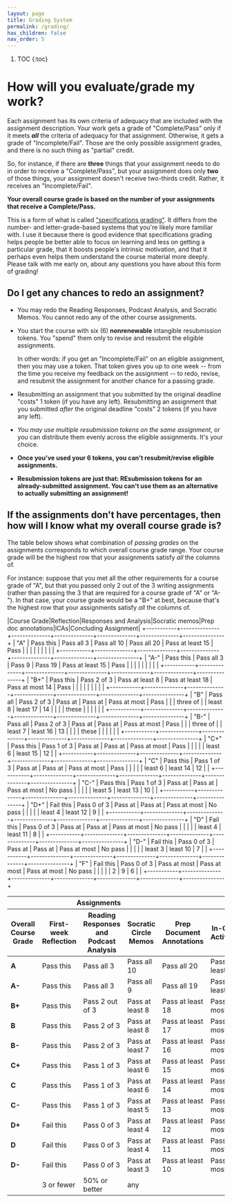 ```yaml
---
layout: page
title: Grading System
permalink: /grading/
has_children: false
nav_order: 5
---
```


1. TOC
{:toc}
# How will you evaluate/grade my work?

Each assignment has its own criteria of adequacy that are included with
the assignment description. Your work gets a grade of "Complete/Pass"
only if it meets ***all*** the criteria of adequacy for that assignment.
Otherwise, it gets a grade of "Incomplete/Fail". Those are the only
possible assignment grades, and there is no such thing as "partial"
credit.

So, for instance, if there are **three** things that your assignment
needs to do in order to receive a "Complete/Pass", but your assignment
does only **two** of those things, your assignment doesn't receive
two-thirds credit. Rather, it receives an "Incomplete/Fail".

**Your overall course grade is based on the number of your assignments
that receive a Complete/Pass.**

This is a form of what is called ["specifications grading"](https://philarchive.org/archive/VITISL). It differs
from the number- and letter-grade-based systems that you're likely more
familiar with. I use it because there is good evidence that
specifications grading helps people be better able to focus on learning
and less on getting a particular grade, that it boosts people's
intrinsic motivation, and that it perhaps even helps them understand the
course material more deeply. Please talk with me early on, about any
questions you have about this form of grading!

## Do I get any chances to redo an assignment?

- You may redo the Reading Responses, Podcast Analysis, and Socratic
  Memos. You cannot redo any of the other course assignments.

- You start the course with six (6) **nonrenewable** intangible
  resubmission tokens. You "spend" them only to revise and resubmit the
  eligible assignments.

  In other words: if you get an "Incomplete/Fail"
  on an eligible assignment, then you may use a token. That token gives
  you up to one week -- from the time you receive my feedback on the
  assignment -- to redo, revise, and resubmit the assignment for another
  chance for a passing grade.

- Resubmitting an assignment that you submitted by the original deadline
  "costs" 1 token (if you have any left). Resubmitting an assignment
  that you submitted *after* the original deadline "costs" 2 tokens (if
  you have any left).

- *You may use multiple resubmission tokens on the same assignment*, or
  you can distribute them evenly across the eligible assignments. It's
  your choice.

- **Once you've used your 6 tokens, you can't resubmit/revise eligible
  assignments.**

- **Resubmission tokens are just that: REsubmission tokens for an already-submitted assignment. You can't
  use them as an alternative to actually submitting an assignment!**

## If the assignments don't have percentages, then how will I know what my overall course grade is?

The table below shows what combination of *passing grades* on the
assignments corresponds to which overall course grade range. Your course
grade will be the highest row that your assignments satisfy *all* the
columns of.

For instance: suppose that you met all the other requirements for a
course grade of "A", but that you passed only 2 out of the 3 writing
assignments (rather than passing the 3 that are required for a course
grade of "A" or "A-"). In that case, your course grade would be a "B+"
at best, because that's the highest row that your assignments satisfy
*all* the columns of.


|Course Grade|Reflection|Responses and Analysis|Socratic memos|Prep doc annotations|ICAs|Concluding Assignment|
+-----------+--------------+--------------+--------------+--------------+--------------+---------------+
| "A"       | Pass this    | Pass all 3   | Pass all 10  | Pass all 20  | Pass at least 15     | Pass          |
|           |              |              |              |              |  |               |
+-----------+--------------+--------------+--------------+--------------+--------------+---------------+
| "A-"      | Pass this    | Pass all 3   | Pass 9       | Pass 19      | Pass at least 15    | Pass          |
|           |              |              |              |              |     |               |
+-----------+--------------+--------------+--------------+--------------+--------------+---------------+
| "B+"      | Pass this    | Pass 2 of 3  | Pass at least 8    | Pass at least 18      | Pass at most 14 | Pass          |
|           |              |              |    |   |            |               |
+-----------+--------------+--------------+--------------+--------------+--------------+---------------+
| "B"       | Pass all     | Pass 2 of 3  | Pass at      | Pass at      | Pass at most | Pass          |
|           | three of     |              | least 8      | least 17     | 14           |               |
|           | these        |              |              |              |              |               |
+-----------+--------------+--------------+--------------+--------------+--------------+---------------+
| "B-"      | Pass all     | Pass 2 of 3  | Pass at      | Pass at      | Pass at most | Pass          |
|           | three of     |              | least 7      | least 16     | 13           |               |
|           | these        |              |              |              |              |               |
+-----------+--------------+--------------+--------------+--------------+--------------+---------------+
| "C+"      | Pass this    | Pass 1 of 3  | Pass at      | Pass at      | Pass at most | Pass          |
|           |              |              | least 6      | least 15     | 12           |               |
+-----------+--------------+--------------+--------------+--------------+--------------+---------------+
| "C"       | Pass this    | Pass 1 of 3  | Pass at      | Pass at      | Pass at most | Pass          |
|           |              |              | least 6      | least 14     | 12           |               |
+-----------+--------------+--------------+--------------+--------------+--------------+---------------+
| "C-"      | Pass this    | Pass 1 of 3  | Pass at      | Pass at      | Pass at most | No pass       |
|           |              |              | least 5      | least 13     | 10           |               |
+-----------+--------------+--------------+--------------+--------------+--------------+---------------+
| "D+"      | Fail this    | Pass 0 of 3  | Pass at      | Pass at      | Pass at most | No pass       |
|           |              |              | least 4      | least 12     | 9            |               |
+-----------+--------------+--------------+--------------+--------------+--------------+---------------+
| "D"       | Fail this    | Pass 0 of 3  | Pass at      | Pass at      | Pass at most | No pass       |
|           |              |              | least 4      | least 11     | 8            |               |
+-----------+--------------+--------------+--------------+--------------+--------------+---------------+
| "D-"      | Fail this    | Pass 0 of 3  | Pass at      | Pass at      | Pass at most | No pass       |
|           |              |              | least 3      | least 10     | 7            |               |
+-----------+--------------+--------------+--------------+--------------+--------------+---------------+
| "F"       | Fail this    | Pass 0 of 3  | Pass at most | Pass at most | Pass at most | No pass       |
|           |              |              | 2            | 9            | 6            |               |
+-----------+--------------+--------------+--------------+--------------+--------------+---------------+

<table>
<thead>
<tr>
<th></th>
<th colspan="3" align="center">Assignments</th>
<th></th>
<th></th>
</tr>
<tr>
<th>Overall Course Grade</th>
<th><strong>First-week Reflection</strong></th>
<th><strong>Reading Responses and Podcast Analysis</strong></th>
<th><strong>Socratic Circle Memos</strong></th>
<th><strong>Prep Document Annotations</strong></th>
<th><strong>In-Class Activities</strong></th>
<th><strong>Concluding Assignment</strong></th>
</tr>
</thead>
<tbody>
<tr>
<td><strong>A</strong></td>
<td>Pass this</td>
<td>Pass all 3</td>
<td>Pass all 10</td>
<td>Pass all 20</td>
<td>Pass at least 15</td>
<td>Pass</td>
</tr>
<tr>
<td><strong>A-</strong></td>
<td>Pass this</td>
<td>Pass all 3</td>
<td>Pass all 9</td>
<td>Pass all 19</td>
<td>Pass at least 15</td>
<td>Pass</td>
</tr>
<tr>
<td><strong>B+</strong></td>
<td>Pass this</td>
<td>Pass 2 out of 3</td>
<td>Pass at least 8</td>
<td>Pass at least 18</td>
<td>Pass at most 14</td>
<td>Pass</td>
</tr>
<tr>
<td><strong>B</strong></td>
<td>Pass this</td>
<td>Pass 2 of 3</td>
<td>Pass at least 8</td>
<td>Pass at least 17</td>
<td>Pass at most 14</td>
<td>Pass</td>
</tr>
<tr>
<td><strong>B-</strong></td>
<td>Pass this</td>
<td>Pass 2 of 3</td>
<td>Pass at least 7</td>
<td>Pass at least 16</td>
<td>Pass at most 13</td>
<td>Pass</td>
</tr>
<tr>
<td><strong>C+</strong></td>
<td>Pass this</td>
<td>Pass 1 of 3</td>
<td>Pass at least 6</td>
<td>Pass at least 15</td>
<td>Pass at most 12</td>
<td>Pass</td>
</tr>
<tr>
<td><strong>C</strong></td>
<td>Pass this</td>
<td>Pass 1 of 3</td>
<td>Pass at least 6</td>
<td>Pass at least 14</td>
<td>Pass at most 10</td>
<td>Pass</td>
</tr>
<tr>
<td><strong>C-</strong></td>
<td>Pass this</td>
<td>Pass 1 of 3</td>
<td>Pass at least 5</td>
<td>Pass at least 13</td>
<td>Pass at most 10</td>
<td>No pass</td>
</tr>
<tr>
<td><strong>D+</strong></td>
<td>Fail this</td>
<td>Pass 0 of 3</td>
<td>Pass at least 4</td>
<td>Pass at least 12</td>
<td>Pass at most 9</td>
<td>No pass</td>
</tr>
<tr>
<td><strong>D</strong></td>
<td>Fail this</td>
<td>Pass 0 of 3</td>
<td>Pass at least 4</td>
<td>Pass at least 11</td>
<td>Pass at most 8</td>
<td>No pass</td>
</tr>
<tr>
<td><strong>D-</strong></td>
<td>Fail this</td>
<td>Pass 0 of 3</td>
<td>Pass at least 3</td>
<td>Pass at least 10</td>
<td>Pass at most 7</td>
<td>No pass</td><td></td>
</tr>
<td></td>
<td>3 or fewer</td>
<td>50% or better</td>
<td>any</td>
</tr>
</tbody>
</table>

